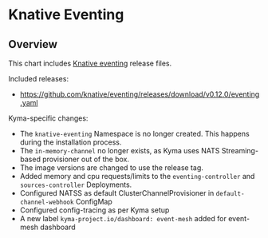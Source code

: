 # Knative Eventing

## Overview

This chart includes [Knative eventing](https://github.com/knative/docs/tree/master/docs/eventing) release files.

Included releases:
 * https://github.com/knative/eventing/releases/download/v0.12.0/eventing.yaml

Kyma-specific changes:
 * The `knative-eventing` Namespace is no longer created. This happens during the installation process.
 * The `in-memory-channel` no longer exists, as Kyma uses NATS Streaming-based provisioner out of the box.
 * The image versions are changed to use the release tag.
 * Added memory and cpu requests/limits to the `eventing-controller` and `sources-controller` Deployments.
 * Configured NATSS as default ClusterChannelProvisioner in `default-channel-webhook` ConfigMap
 * Configured config-tracing as per Kyma setup
 * A new label `kyma-project.io/dashboard: event-mesh` added for event-mesh dashboard
